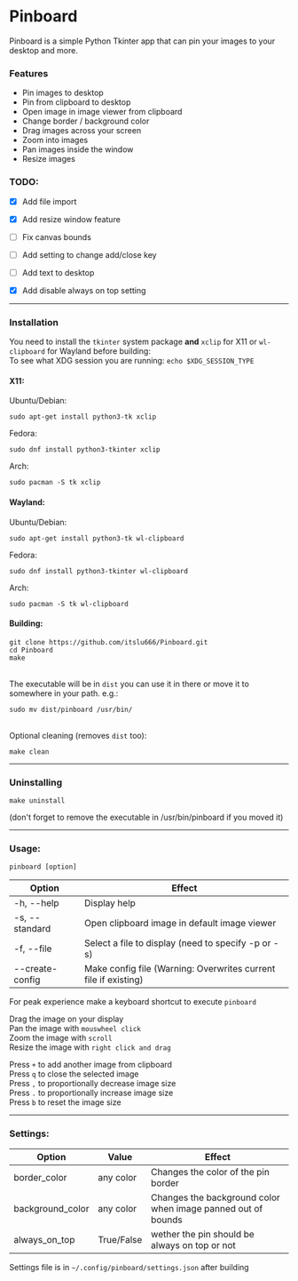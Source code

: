 # Pinboard
Pinboard is a simple Python Tkinter app that can pin your images to your desktop and more.

### Features
- Pin images to desktop
- Pin from clipboard to desktop
- Open image in image viewer from clipboard
- Change border / background color
- Drag images across your screen
- Zoom into images
- Pan images inside the window
- Resize images

### TODO:
- [x] Add file import
- [x] Add resize window feature
- [ ] Fix canvas bounds
- [ ] Add setting to change add/close key
- [ ] Add text to desktop
- [x] Add disable always on top setting


---
### Installation
You need to install the `tkinter` system package **and** `xclip` for X11 or `wl-clipboard` for Wayland before building:\
To see what XDG session you are running: `echo $XDG_SESSION_TYPE`

#### X11:
Ubuntu/Debian: 

    sudo apt-get install python3-tk xclip

Fedora:

    sudo dnf install python3-tkinter xclip

Arch: 
    
    sudo pacman -S tk xclip

#### Wayland:
Ubuntu/Debian: 

    sudo apt-get install python3-tk wl-clipboard

Fedora: 

    sudo dnf install python3-tkinter wl-clipboard

Arch:

    sudo pacman -S tk wl-clipboard

#### Building:
    git clone https://github.com/itslu666/Pinboard.git
    cd Pinboard
    make
\
The executable will be in `dist` you can use it in there or move it to somewhere in your path. e.g.:
        
    sudo mv dist/pinboard /usr/bin/
\
Optional cleaning (removes `dist` too):

    make clean

---
### Uninstalling
    make uninstall
(don't forget to remove the executable in /usr/bin/pinboard if you moved it)

---
### Usage:
    pinboard [option]
Option |   Effect
--  |   --
-h, --help  |   Display help
-s, --standard  | Open clipboard image in default image viewer
-f, --file  |   Select a file to display (need to specify -p or -s)
--create-config |   Make config file (Warning: Overwrites current file if existing)

For peak experience make a keyboard shortcut to execute `pinboard`

Drag the image on your display\
Pan the image with `mouswheel click`\
Zoom the image with `scroll`\
Resize the image with `right click and drag`

Press `+` to add another image from clipboard\
Press `q` to close the selected image\
Press `,` to proportionally decrease image size\
Press `.` to proportionally increase image size\
Press `b` to reset the image size

---
### Settings:
Option  |   Value   |   Effect
--  |   --  |   --
border_color    |   any color   |   Changes the color of the pin border
background_color    |   any color   |   Changes the background color when image panned out of bounds
always_on_top   |   True/False  |   wether the pin should be always on top or not

Settings file is in `~/.config/pinboard/settings.json` after building